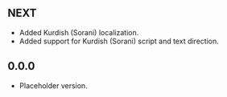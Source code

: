 ## NEXT

* Added Kurdish (Sorani) localization.
* Added support for Kurdish (Sorani) script and text direction.

## 0.0.0

* Placeholder version.